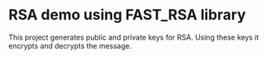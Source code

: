 # RSA demo using FAST_RSA library

This project generates public and private keys for RSA.
Using these keys it encrypts and decrypts the message.
